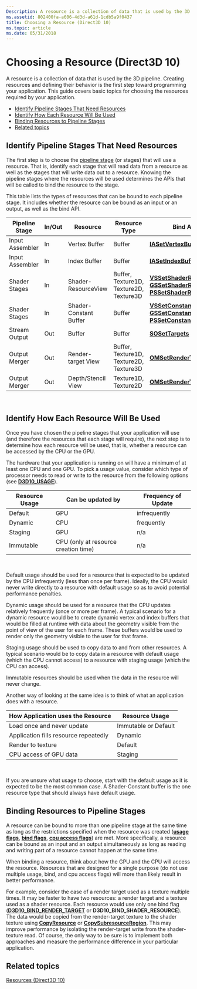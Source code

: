 ```yaml
---
Description: A resource is a collection of data that is used by the 3D pipeline.
ms.assetid: 802400fa-a606-4d3d-a61d-1cdb5a9f0437
title: Choosing a Resource (Direct3D 10)
ms.topic: article
ms.date: 05/31/2018
---
```


# Choosing a Resource (Direct3D 10)

A resource is a collection of data that is used by the 3D pipeline. Creating resources and defining their behavior is the first step toward programming your application. This guide covers basic topics for choosing the resources required by your application.

-   [Identify Pipeline Stages That Need Resources](#identify-pipeline-stages-that-need-resources)
-   [Identify How Each Resource Will Be Used](#identify-how-each-resource-will-be-used)
-   [Binding Resources to Pipeline Stages](#binding-resources-to-pipeline-stages)
-   [Related topics](#related-topics)

## Identify Pipeline Stages That Need Resources

The first step is to choose the [pipeline stage](d3d10-graphics-programming-guide-pipeline-stages.md) (or stages) that will use a resource. That is, identify each stage that will read data from a resource as well as the stages that will write data out to a resource. Knowing the pipeline stages where the resources will be used determines the APIs that will be called to bind the resource to the stage.

This table lists the types of resources that can be bound to each pipeline stage. It includes whether the resource can be bound as an input or an output, as well as the bind API.



| Pipeline Stage  | In/Out | Resource               | Resource Type                           | Bind API                                                                                                                                                                                                |
|-----------------|--------|------------------------|-----------------------------------------|---------------------------------------------------------------------------------------------------------------------------------------------------------------------------------------------------------|
| Input Assembler | In     | Vertex Buffer          | Buffer                                  | [**IASetVertexBuffers**](/windows/desktop/api/D3D10/nf-d3d10-id3d10device-iasetvertexbuffers)                                                                                                                                           |
| Input Assembler | In     | Index Buffer           | Buffer                                  | [**IASetIndexBuffer**](/windows/desktop/api/D3D10/nf-d3d10-id3d10device-iasetindexbuffer)                                                                                                                                               |
| Shader Stages   | In     | Shader-ResourceView    | Buffer, Texture1D, Texture2D, Texture3D | [**VSSetShaderResources**](/windows/desktop/api/D3D10/nf-d3d10-id3d10device-vssetshaderresources), [**GSSetShaderResources**](/windows/desktop/api/D3D10/nf-d3d10-id3d10device-gssetshaderresources), [**PSSetShaderResources**](/windows/desktop/api/D3D10/nf-d3d10-id3d10device-pssetshaderresources) |
| Shader Stages   | In     | Shader-Constant Buffer | Buffer                                  | [**VSSetConstantBuffers**](/windows/desktop/api/D3D10/nf-d3d10-id3d10device-vssetconstantbuffers), [**GSSetConstantBuffers**](/windows/desktop/api/D3D10/nf-d3d10-id3d10device-gssetconstantbuffers), [**PSSetConstantBuffers**](/windows/desktop/api/D3D10/nf-d3d10-id3d10device-pssetconstantbuffers) |
| Stream Output   | Out    | Buffer                 | Buffer                                  | [**SOSetTargets**](/windows/desktop/api/D3D10/nf-d3d10-id3d10device-sosettargets)                                                                                                                                                       |
| Output Merger   | Out    | Render-target View     | Buffer, Texture1D, Texture2D, Texture3D | [**OMSetRenderTargets**](/windows/desktop/api/D3D10/nf-d3d10-id3d10device-omsetrendertargets)                                                                                                                                           |
| Output Merger   | Out    | Depth/Stencil View     | Texture1D, Texture2D                    | [**OMSetRenderTargets**](/windows/desktop/api/D3D10/nf-d3d10-id3d10device-omsetrendertargets)                                                                                                                                           |



 

## Identify How Each Resource Will Be Used

Once you have chosen the pipeline stages that your application will use (and therefore the resources that each stage will require), the next step is to determine how each resource will be used, that is, whether a resource can be accessed by the CPU or the GPU.

The hardware that your application is running on will have a minimum of at least one CPU and one GPU. To pick a usage value, consider which type of processor needs to read or write to the resource from the following options (see [**D3D10\_USAGE**](/windows/desktop/api/D3D10/ne-d3d10-d3d10_usage)).



| Resource Usage | Can be updated by                    | Frequency of Update |
|----------------|--------------------------------------|---------------------|
| Default        | GPU                                  | infrequently        |
| Dynamic        | CPU                                  | frequently          |
| Staging        | GPU                                  | n/a                 |
| Immutable      | CPU (only at resource creation time) | n/a                 |



 

Default usage should be used for a resource that is expected to be updated by the CPU infrequently (less than once per frame). Ideally, the CPU would never write directly to a resource with default usage so as to avoid potential performance penalties.

Dynamic usage should be used for a resource that the CPU updates relatively frequently (once or more per frame). A typical scenario for a dynamic resource would be to create dynamic vertex and index buffers that would be filled at runtime with data about the geometry visible from the point of view of the user for each frame. These buffers would be used to render only the geometry visible to the user for that frame.

Staging usage should be used to copy data to and from other resources. A typical scenario would be to copy data in a resource with default usage (which the CPU cannot access) to a resource with staging usage (which the CPU can access).

Immutable resources should be used when the data in the resource will never change.

Another way of looking at the same idea is to think of what an application does with a resource.



| How Application uses the Resource     | Resource Usage       |
|---------------------------------------|----------------------|
| Load once and never update            | Immutable or Default |
| Application fills resource repeatedly | Dynamic              |
| Render to texture                     | Default              |
| CPU access of GPU data                | Staging              |



 

If you are unsure what usage to choose, start with the default usage as it is expected to be the most common case. A Shader-Constant buffer is the one resource type that should always have default usage.

## Binding Resources to Pipeline Stages

A resource can be bound to more than one pipeline stage at the same time as long as the restrictions specified when the resource was created ([**usage flags**](/windows/desktop/api/D3D10/ne-d3d10-d3d10_usage), [**bind flags**](/windows/desktop/api/D3D10/ne-d3d10-d3d10_bind_flag), [**cpu access flags**](/windows/desktop/api/D3D10/ne-d3d10-d3d10_cpu_access_flag)) are met. More specifically, a resource can be bound as an input and an output simultaneously as long as reading and writing part of a resource cannot happen at the same time.

When binding a resource, think about how the GPU and the CPU will access the resource. Resources that are designed for a single purpose (do not use multiple usage, bind, and cpu access flags) will more than likely result in better performance.

For example, consider the case of a render target used as a texture multiple times. It may be faster to have two resources: a render target and a texture used as a shader resource. Each resource would use only one bind flag ([**D3D10\_BIND\_RENDER\_TARGET**](/windows/desktop/api/D3D10/ne-d3d10-d3d10_bind_flag) or **D3D10\_BIND\_SHADER\_RESOURCE**). The data would be copied from the render-target texture to the shader texture using [**CopyResource**](/windows/desktop/api/D3D10/nf-d3d10-id3d10device-copyresource) or [**CopySubresourceRegion**](/windows/desktop/api/D3D10/nf-d3d10-id3d10device-copysubresourceregion). This may improve performance by isolating the render-target write from the shader-texture read. Of course, the only way to be sure is to implement both approaches and measure the performance difference in your particular application.

## Related topics

<dl> <dt>

[Resources (Direct3D 10)](d3d10-graphics-programming-guide-resources.md)
</dt> </dl>

 

 



